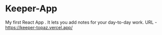 # Keeper-App
My first React App . It lets you add notes for your day-to-day work.
URL - https://keeper-topaz.vercel.app/
